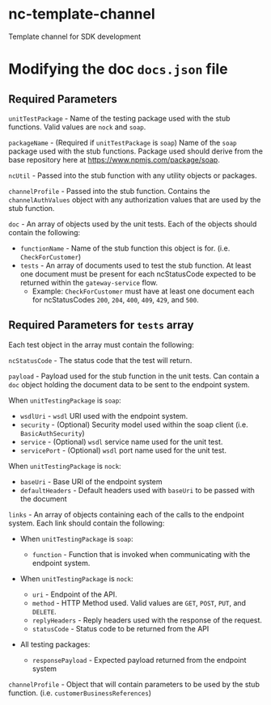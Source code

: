 # nc-template-channel

Template channel for SDK development


# Modifying the doc `docs.json` file

## Required Parameters

 `unitTestPackage` - Name of the testing package used with the stub functions. Valid values are `nock` and `soap`.

`packageName` - (Required if `unitTestPackage` is `soap`) Name of the `soap` package used with the stub functions. Package used should derive from the base repository here at https://www.npmjs.com/package/soap.

`ncUtil` - Passed into the stub function with any utility objects or packages.

`channelProfile` - Passed into the stub function. Contains the `channelAuthValues` object with any authorization values that are used by the stub function.

`doc` - An array of objects used by the unit tests. Each of the objects should contain the following:
 - `functionName` - Name of the stub function this object is for. (i.e. `CheckForCustomer`)
 - `tests` - An array of documents used to test the stub function. At least one document must be present for each ncStatusCode expected to be returned within the `gateway-service` flow.
	 - Example: `CheckForCustomer` must have at least one document each for ncStatusCodes `200`, `204`, `400`, `409`, `429`, and `500`.


## Required Parameters for `tests` array

Each test object in the array must contain the following:

`ncStatusCode` - The status code that the test will return.

`payload` - Payload used for the stub function in the unit tests. Can contain a `doc` object holding the document data to be sent to the endpoint system.

When `unitTestingPackage` is `soap`:

 - `wsdlUri` - `wsdl` URI used with the endpoint system.
 - `security` - (Optional) Security model used within the soap client (i.e. `BasicAuthSecurity`)
 - `service` - (Optional) `wsdl` service name used for the unit test.
 - `servicePort` -  (Optional) `wsdl` port name used for the unit test.

When `unitTestingPackage` is `nock`:

 - `baseUri` - Base URI of the endpoint system
 - `defaultHeaders` - Default headers used with `baseUri` to be passed with the document

`links` - An array of objects containing each of the calls to the endpoint system. Each link should contain the following:

 - When `unitTestingPackage` is `soap`:   
	 - `function` - Function that is invoked when communicating with the endpoint system.

 - When `unitTestingPackage` is `nock`:
	 - `uri` - Endpoint of the API.
	 - `method` - HTTP Method used. Valid values are `GET`, `POST`, `PUT`, and `DELETE`.
	 - `replyHeaders` - Reply headers used with the response of the request.
	 - `statusCode` - Status code to be returned from the API

- All testing packages:
	- `responsePayload` - Expected payload returned from the endpoint system

`channelProfile` - Object that will contain parameters to be used by the stub function. (i.e. `customerBusinessReferences`)
